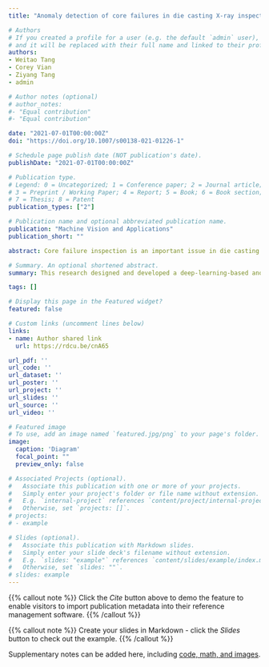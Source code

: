 ```yaml
---
title: "Anomaly detection of core failures in die casting X-ray inspection images using a convolutional autoencoder"

# Authors
# If you created a profile for a user (e.g. the default `admin` user), write the username (folder name) here 
# and it will be replaced with their full name and linked to their profile.
authors:
- Weitao Tang
- Corey Vian
- Ziyang Tang
- admin

# Author notes (optional)
# author_notes:
#- "Equal contribution"
#- "Equal contribution"

date: "2021-07-01T00:00:00Z"
doi: "https://doi.org/10.1007/s00138-021-01226-1"

# Schedule page publish date (NOT publication's date).
publishDate: "2021-07-01T00:00:00Z"

# Publication type.
# Legend: 0 = Uncategorized; 1 = Conference paper; 2 = Journal article;
# 3 = Preprint / Working Paper; 4 = Report; 5 = Book; 6 = Book section;
# 7 = Thesis; 8 = Patent
publication_types: ["2"]

# Publication name and optional abbreviated publication name.
publication: "Machine Vision and Applications"
publication_short: ""

abstract: Core failure inspection is an important issue in die casting. The inspection process is often carried out by manually examining X-ray images. However, human visual inspection suffers from individual biases and eye fatigues. Computer-vision-based automatic inspection, if it can achieve equal to or better than human performance, is favored to assist the inspectors to achieve better quality control. Most existing works are heavily relied on the supervised methods, which require enormous labeling and cannot be deployed quickly and economically. This is particularly difficult for a die casting plant that has many different types of products. Labeling each type of product before applying automated inspection may not be feasible in practice. It is therefore necessary to investigate unsupervised methods for die casting products. In this research, an inspection framework built on top of convolutional autoencoder (CAE) is designed and developed to inspect core failures from real-world die casting X-ray images in an unsupervised manner. Identification of good and scrap product, and localization of the defect are achieved in a single network. The framework is designed to be easily generalized to other image inspection scenarios. The area of interest for inspection is first extracted automatically through the Hough transformation. Then the preprocessed image is inspected by CAE. The noises of the model are removed using edge detection. It achieved an impressive 97.45% classification accuracy on average, and precisely pinpointed the defect regions with a small training set of 30 images.

# Summary. An optional shortened abstract.
summary: This research designed and developed a deep-learning-based anomaly detection framework to detect core failures from die casting X-ray images. The area of interest can be located automatically. The recognition and the location of the defects were achieved using only one neural network. The noises introduced during the dimension reduction process were solved with an edge-detection-based generalizable noise removal approach. Our work achieved an impressive accuracy of 97.45% with only a tiny data set of 30 known-good images. Our proposed CAE-based deep learning framework is robust during the training and the testing stages. It is easy to develop and requires only a small amount of labeled data to train. The anomaly detection and location approach presented in this manuscript does not apply to the general object detection tasks. It is mostly suited to discover differences among similar images, such as the X-ray images of the same parts. Despite the fact that the framework is only tested on die casting images, the approach itself has a great potential to be applicable to other industrial inspection scenarios. There are several directions for future research on this topic. Firstly, while the proposed method is designed to be generalizable to inspect other core defects, it is essential to test the method on more scenarios. We believe our method can be adapted to other core inspection tasks effortlessly as discussed in Sect. 5. However, its applicability on more blurring defects, such as minor cracks or porosity, remains unrevealed. Secondly, GAN-based anomaly detection applied in surface defect detection [10,18] is still a possible route for core defects inspection. Although our preliminary trials of GAN produced unsatisfactory results, additional researches should be investigated to fully understand the potentials of GAN-based anomaly detection techniques. Finally, another fascinating research direction is to apply clustering algorithms to classify the inspected defects into different categories without any annotation. This will be beneficial for experienced engineers to figure out the problems in the system.

tags: []

# Display this page in the Featured widget?
featured: false

# Custom links (uncomment lines below)
links:
- name: Author shared link
  url: https://rdcu.be/cnA65 

url_pdf: ''
url_code: ''
url_dataset: ''
url_poster: ''
url_project: ''
url_slides: ''
url_source: ''
url_video: ''

# Featured image
# To use, add an image named `featured.jpg/png` to your page's folder. 
image:
  caption: 'Diagram'
  focal_point: ""
  preview_only: false

# Associated Projects (optional).
#   Associate this publication with one or more of your projects.
#   Simply enter your project's folder or file name without extension.
#   E.g. `internal-project` references `content/project/internal-project/index.md`.
#   Otherwise, set `projects: []`.
# projects:
# - example

# Slides (optional).
#   Associate this publication with Markdown slides.
#   Simply enter your slide deck's filename without extension.
#   E.g. `slides: "example"` references `content/slides/example/index.md`.
#   Otherwise, set `slides: ""`.
# slides: example
---
```


{{% callout note %}}
Click the *Cite* button above to demo the feature to enable visitors to import publication metadata into their reference management software.
{{% /callout %}}

{{% callout note %}}
Create your slides in Markdown - click the *Slides* button to check out the example.
{{% /callout %}}

Supplementary notes can be added here, including [code, math, and images](https://wowchemy.com/docs/writing-markdown-latex/).
